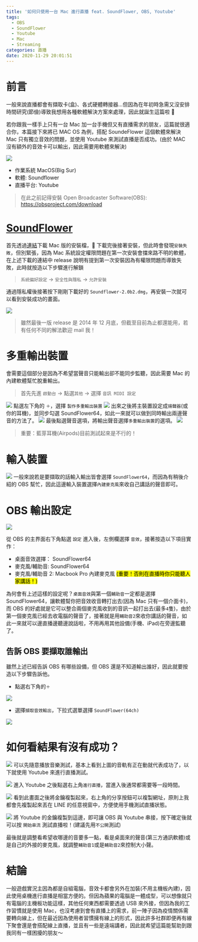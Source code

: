 ```yaml
---
title: '如何只使用一台 Mac 進行直播 feat. SoundFlower, OBS, Youtube'
tags:
  - OBS
  - SoundFlower
  - Youtube
  - Mac
  - Streaming
categories: 直播
date: 2020-11-29 20:01:51
---
```


# 前言

一般來說直播都會有擷取卡(盒)、各式硬體轉接器...但因為在年初時急需又沒安排時間研究(節儉)導致我想用各種軟體解決方案來處理，因此就誕生這篇啦 🎉

若你跟我一樣手上只有一台 Mac 加一台手機但又有直播需求的朋友，這篇就很適合你，本篇接下來將已 MAC OS 為例，搭配 SoundeFlower 這個軟體來解決 Mac 只有獨立音效的問題，並使用 Youtube 來測試直播是否成功。(由於 MAC 沒有額外的音效卡可以輸出，因此需要用軟體來解決)

![](https://nijialin.com/images/2020/OBS/os-version.png)

- 作業系統 MacOS(Big Sur)
- 軟體: Soundflower
- 直播平台: Youtube

> 在此之前記得安裝 Open Broadcaster Software(OBS): https://obsproject.com/download

<!-- more -->

# [SoundFlower](https://github.com/mattingalls/Soundflower/releases)

首先透過[連結](https://github.com/mattingalls/Soundflower/releases)下載 Mac 版的安裝檔， 下載完後接著安裝，但此時會發現`安裝失敗`，但別緊張，因為 Mac 系統設定權限問題在第一次安裝會擋來路不明的軟體，在上述下載的連結中 release 說明有提到第一次安裝因為有權限問題而導致失敗，此時就按造以下步驟進行解鎖

> `系統偏好設定` -> `安全性與隱私` -> `允許安裝`

通過隱私權後接著按下剛剛下載好的 `Soundflower-2.0b2.dmg`，再安裝一次就可以看到安裝成功的畫面。

![](https://nijialin.com/images/2020/OBS/sound-install-success.png)

> 雖然最後一版 release 是 2014 年 12 月底，但截至目前為止都還能用，若有任何不同的解法歡迎 mail 我！

# 多重輸出裝置

會需要這個部分是因為不希望當聲音只能輸出卻不能同步監聽，因此需要 Mac 的內建軟體幫忙脫重輸出。

> 首先先進 `啟動台` -> 點選`其他` -> 選擇 `音訊 MIDI 設定`

![](https://nijialin.com/images/2020/OBS/media-midi.png)
點選左下角的 `＋`，選擇 `製作多重輸出裝置`
![](https://nijialin.com/images/2020/OBS/add-milti-output.png)
出來之後將主裝置設定成`揚聲器`(或你的耳機)，並同步勾選 SoundFlower64，如此一來就可以做到同時輸出兩邊聲音的方法了。
![](https://nijialin.com/images/2020/OBS/multi-output.png)
最後點選聲音選項，將輸出聲音選擇`多重輸出裝置`的選項。
![](https://nijialin.com/images/2020/OBS/select-output.png)

> 重要：藍芽耳機(Airpods)目前測試起來是不行的！

# 輸入裝置

![](https://nijialin.com/images/2020/OBS/input.png.png)
一般來說若是要擷取的話輸入輸出皆會選擇 `SoundFlower64`，而因為有稍後介紹的 OBS 幫忙，因此這邊輸入裝置選擇`內建麥克風`來收自己講話的聲音即可。

# OBS 輸出設定

![](https://nijialin.com/images/2020/OBS/obs-media-config.png)

從 OBS 的主界面右下角點選 `設定` 進入後，左側欄選擇 `音效`，接著按造以下項目實作：

- 桌面音效選擇： SoundFlower64
- 麥克風/輔助音: SoundFlower64
- 麥克風/輔助音 2: Macbook Pro 內建麥克風 <mark>(重要！否則在直播時你只能聽人家講話！)</mark>

為何會有上述這樣的設定呢？`桌面音效`與第一個`輔助音`一定都是選擇 SoundFlower64，讓軟體幫你把音效收音轉打出去(因為 Mac 只有一個介面卡)，而 OBS 的好處就是它可以整合兩個麥克風收到的音訊一起打出去(最多`4`隻)，由於第一個麥克風已經去收電腦的聲音了，接著就是用`輔助音2`來收你講話的聲音，如此一來就可以邊直播邊聽邊說話啦，不用再用其他設備(手機、iPad)在旁邊監聽了。

## 告訴 OBS 要擷取誰輸出

雖然上述已經告訴 OBS 有哪些設備，但 OBS 還是不知道輸出誰好，因此就要按造以下步驟告訴他。

- 點選右下角的`＋`

![](https://nijialin.com/images/2020/OBS/obs-select.png)

- 選擇`擷取音效輸出`，下拉式選單選擇 `SoundFlower(64ch)`

![](https://nijialin.com/images/2020/OBS/obs-select-output.png)

# 如何看結果有沒有成功？

![](https://nijialin.com/images/2020/OBS/obs-output.png)
可以先隨意播放音樂測試，基本上看到上圖的音軌有正在動就代表成功了，以下就使用 Youtube 來進行直播測試。

![](https://nijialin.com/images/2020/OBS/yt-stream.png)
進入 Youtube 之後點選右上角`進行直播`，當進入後通常都需要等一段時間。

![](https://nijialin.com/images/2020/OBS/yt-monitor.png)
看到此畫面之後將金鑰複製起來，右上角的分享按鈕可以複製網址，原則上我都會先複製起來丟在 LINE 的任意視窗中，方便使用手機測試直播狀態。

![](https://nijialin.com/images/2020/OBS/obs-yt-key-set.png)
將 Youtube 的金鑰複製到這邊，即可讓 OBS 與 Youtube 串接，按下確定後就可以按 `開始串流` 測試直播啦！(建議先用`不公開`測試)

最後就是調整看希望收哪邊的音要多一點，看是桌面來的聲音(第三方通訊軟體)或是自己的外接的麥克風，就調整`輔助音1`或是`輔助音2`來控制大小聲。

# 結論

一般遊戲實況主因為都是自組電腦，音效卡都會另外在加裝(不用主機板內建)，因此使用桌機進行直播是相當方便的。但因為蘋果的電腦是一體成型，可以想像就只有電腦的主機板功能這樣，其他任何東西都需要透過 USB 來外接，但因為我的工作習慣就是使用 Mac，也沒考慮到會有直播上的需求，前一陣子因為疫情關係需要轉向線上，但在最近因為使用者習慣擁有線上的形式，因此許多社群即便再有線下聚會還是會搭配線上直播，並且有一些是遠端講者，因此就希望這篇能幫助到跟我同有一樣困擾的朋友～
